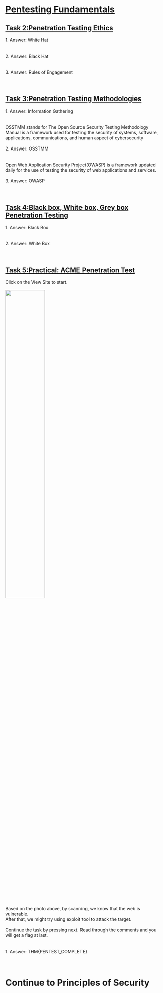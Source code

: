 <h1><ins>Pentesting Fundamentals</ins></h1>
<h2><ins>Task 2:Penetration Testing Ethics</ins></h2>
1. Answer: White Hat<br><br><br>
2. Answer: Black Hat<br><br><br>
3. Answer: Rules of Engagement<br><br><br>

<h2><ins>Task 3:Penetration Testing Methodologies</ins></h2>
1. Answer: Information Gathering <br><br><br>
OSSTMM stands for The Open Source Security Testing Methodology Manual is a framework used for testing the security of systems, software, applications, communications, and human aspect of cybersecurity<br><br>
2. Answer: OSSTMM<br><br><br>
Open Web Application Security Project(OWASP) is a framework updated daily for the use of testing the security of web applications and services.<br><br>
3. Answer: OWASP <br><br><br>

<h2><ins>Task 4:Black box, White box, Grey box Penetration Testing</ins></h2>
1. Answer: Black Box <br><br><br>
2. Answer: White Box <br><br><br>

<h2><ins>Task 5:Practical: ACME Penetration Test</ins></h2>
Click on the View Site to start.<br><br>
<img src=https://user-images.githubusercontent.com/78288358/169936815-682cf775-f6f1-4e57-b1cb-90a57be2b5cd.png style="width:50%; height:50%;"><br>
Based on the photo above, by scanning, we know that the web is vulnerable.<br>
After that, we might try using exploit tool to attack the target.<br><br>
Continue the task by pressing next. Read through the comments and you will get a flag at last.<br><br><br>
1. Answer: THM{PENTEST_COMPLETE}<br><br><br>


<h1>Continue to Principles of Security</h1>
